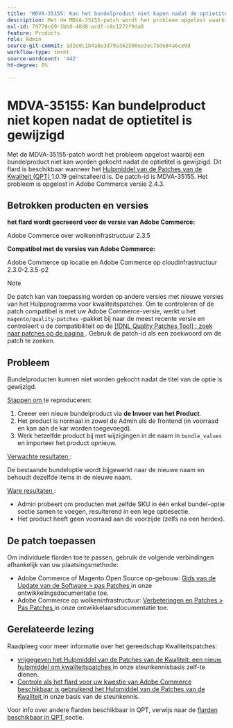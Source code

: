 ```yaml
---
title: "MDVA-35155: Kan het bundelproduct niet kopen nadat de optietitel is gewijzigd"
description: Met de MDVA-35155-patch wordt het probleem opgelost waarbij een bundelproduct niet kan worden gekocht nadat de optietitel is gewijzigd. Deze patch is beschikbaar wanneer [Quality Patches Tool (QPT)] (/help/announcements/adobe-commerce-announcements/magento-quality-patches-released-new-tool-to-self-serve-quality-patches.md) 1.0.19 is geïnstalleerd. De patch-id is MDVA-35155. Het probleem is opgelost in Adobe Commerce versie 2.4.3.
exl-id: 79770c69-1bb0-48d8-acdf-c8c1272f9da8
feature: Products
role: Admin
source-git-commit: 1d2e0c1b4a8e3d79a362500ee3ec7bde84a6ce0d
workflow-type: tm+mt
source-wordcount: '442'
ht-degree: 0%

---
```


# MDVA-35155: Kan bundelproduct niet kopen nadat de optietitel is gewijzigd

Met de MDVA-35155-patch wordt het probleem opgelost waarbij een bundelproduct niet kan worden gekocht nadat de optietitel is gewijzigd. Dit flard is beschikbaar wanneer het [ Hulpmiddel van de Patches van de Kwaliteit (QPT) ](/help/announcements/adobe-commerce-announcements/magento-quality-patches-released-new-tool-to-self-serve-quality-patches.md) 1.0.19 geïnstalleerd is. De patch-id is MDVA-35155. Het probleem is opgelost in Adobe Commerce versie 2.4.3.

## Betrokken producten en versies

**het flard wordt gecreeerd voor de versie van Adobe Commerce:**

Adobe Commerce over wolkeninfrastructuur 2.3.5

**Compatibel met de versies van Adobe Commerce:**

Adobe Commerce op locatie en Adobe Commerce op cloudinfrastructuur 2.3.0-2.3.5-p2

>[!NOTE]
>
>De patch kan van toepassing worden op andere versies met nieuwe versies van het Hulpprogramma voor kwaliteitspatches. Om te controleren of de patch compatibel is met uw Adobe Commerce-versie, werkt u het `magento/quality-patches` -pakket bij naar de meest recente versie en controleert u de compatibiliteit op de [[!DNL Quality Patches Tool] : zoek naar patches op de pagina ](https://devdocs.magento.com/quality-patches/tool.html#patch-grid) . Gebruik de patch-id als een zoekwoord om de patch te zoeken.

## Probleem

Bundelproducten kunnen niet worden gekocht nadat de titel van de optie is gewijzigd.

<u> Stappen om </u> te reproduceren:

1. Creeer een nieuw bundelproduct via **de Invoer van het Product**.
1. Het product is normaal in zowel de Admin als de frontend (in voorraad en kan aan de kar worden toegevoegd).
1. Werk hetzelfde product bij met wijzigingen in de naam in `bundle_values` en importeer het product opnieuw.

<u> Verwachte resultaten </u>:

De bestaande bundeloptie wordt bijgewerkt naar de nieuwe naam en behoudt dezelfde items in de nieuwe naam.

<u> Ware resultaten </u>:

* Admin probeert om producten met zelfde SKU in één enkel bundel-optie sectie samen te voegen, resulterend in een lege optiesectie.
* Het product heeft geen voorraad aan de voorzijde (zelfs na een herdex).

## De patch toepassen

Om individuele flarden toe te passen, gebruik de volgende verbindingen afhankelijk van uw plaatsingsmethode:

* Adobe Commerce of Magento Open Source op-gebouw: [ Gids van de Update van de Software > pas Patches ](https://devdocs.magento.com/guides/v2.4/comp-mgr/patching/mqp.html) in onze ontwikkelingsdocumentatie toe.
* Adobe Commerce op wolkeninfrastructuur: [ Verbeteringen en Patches > Pas Patches ](https://devdocs.magento.com/cloud/project/project-patch.html) in onze ontwikkelaarsdocumentatie toe.

## Gerelateerde lezing

Raadpleeg voor meer informatie over het gereedschap Kwaliteitspatches:

* [ vrijgegeven het Hulpmiddel van de Patches van de Kwaliteit: een nieuw hulpmiddel om kwaliteitspatches ](/help/announcements/adobe-commerce-announcements/magento-quality-patches-released-new-tool-to-self-serve-quality-patches.md) in onze steunkennisbasis zelf-te dienen.
* [ Controle als het flard voor uw kwestie van Adobe Commerce beschikbaar is gebruikend het Hulpmiddel van de Patches van de Kwaliteit ](/help/support-tools/patches-available-in-qpt-tool/check-patch-for-magento-issue-with-magento-quality-patches.md) in onze basis van de steunkennis.

Voor info over andere flarden beschikbaar in QPT, verwijs naar de [ flarden beschikbaar in QPT ](https://support.magento.com/hc/en-us/sections/360010506631-Patches-available-in-QPT-tool-) sectie.
